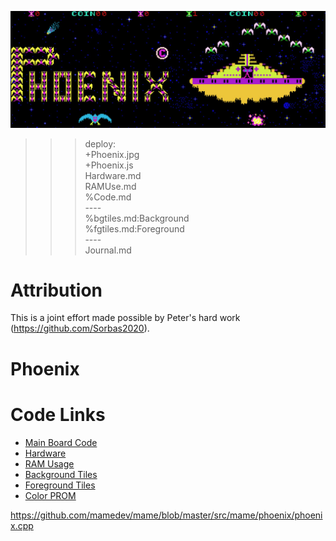 ![Phoenix](Phoenix.jpg)

>>> deploy:<br>
>>>   +Phoenix.jpg<br>
>>>   +Phoenix.js<br>
>>>   Hardware.md<br>
>>>   RAMUse.md<br>
>>>   %Code.md<br>
>>>   ----<br>
>>>   %bgtiles.md:Background<br>
>>>   %fgtiles.md:Foreground<br>
>>>   ----<br>
>>>   Journal.md<br>

# Attribution

This is a joint effort made possible by Peter's hard work (https://github.com/Sorbas2020).

# Phoenix

# Code Links

* [Main Board Code](Code.md)
* [Hardware](Hardware.md)
* [RAM Usage](RAMTable.md)
* [Background Tiles](bgtiles.md)
* [Foreground Tiles](fgtiles.md)
* [Color PROM](proms.md)

https://github.com/mamedev/mame/blob/master/src/mame/phoenix/phoenix.cpp

